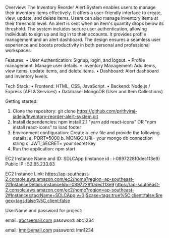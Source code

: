 Overview: 
The Inventory Reorder Alert System enables users to manage their inventory items effectively. It offers a user-friendly interface to create, view, update, and delete items. Users can also manage inventory items at their threshold level. An alert is sent when an item's quantity drops below its threshold. The system includes secure user authentication, allowing individuals to sign up and log in to their accounts. It provides profile management and an alert dashboard. The design ensures a seamless user experience and boosts productivity in both personal and professional workspaces.

Features:
•	User Authentication: Signup, login, and logout.
•	Profile management: Manage user details.
•	Inventory Management: Add items, view items, update items, and delete items.
•	Dashboard: Alert dashboard and Inventory levels.

Tech Stack:
•	Frontend: HTML, CSS, JavaScript.
•	Backend: Node.js / Express (API & Services)
•	Database: MongoDB (User and Item Collections)

Getting started:
1.	Clone the repository: git clone https://github.com/prithviraj-jadeja/Inventory-reorder-alert-system.git
2.	Install dependencies: npm install
    2.1 "yarn add react-icons" OR "npm install react-icons" to load footer
3.	Environment configuration: Create a .env file  and provide the following details. 
    a.	PORT=5000
    b.	MONGO_URI= your mongo db connection string
    c.	JWT_SECRET= your secret key
4.	Run the application: npm start

EC2 Instance Name and ID: 
SDLCApp (instance id : i-0897228f0dec113e9)
Public IP : 52.65.233.83

EC2 Instance Link: 
https://ap-southeast-2.console.aws.amazon.com/ec2/home?region=ap-southeast-2#InstanceDetails:instanceId=i-0897228f0dec113e9
https://ap-southeast-2.console.aws.amazon.com/ec2/home?region=ap-southeast-2#Instances:tag:Name=SDLCApp;v=3;$case=tags:true%5C,client:false;$regex=tags:false%5C,client:false

UserName and password for project:

email: abc@email.com
password: abc1234

email: lmn@email.com
password: lmn1234


